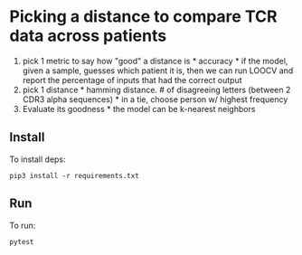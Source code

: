 # Picking a distance to compare TCR data across patients

  1. pick 1 metric to say how "good" a distance is
    * accuracy
    * if the model, given a sample, guesses which patient it is, then we can run LOOCV and report the percentage of inputs that had the correct output
  2. pick 1 distance
    * hamming distance.  # of disagreeing letters (between 2 CDR3 alpha sequences)
    * in a tie, choose person w/ highest frequency
  3. Evaluate its goodness
    * the model can be k-nearest neighbors





## Install

To install deps:

	pip3 install -r requirements.txt


## Run

To run:

	pytest
